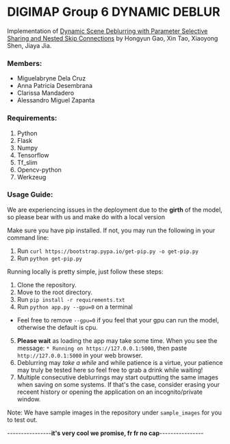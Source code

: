 # DIGIMAP Group 6 DYNAMIC DEBLUR
Implementation of [Dynamic Scene Deblurring with Parameter Selective Sharing and Nested Skip Connections](https://github.com/firenxygao/deblur) by Hongyun Gao, Xin Tao, Xiaoyong Shen, Jiaya Jia.

### Members:
- Miguelabryne Dela Cruz
- Anna Patricia Desembrana
- Clarissa Mandadero
- Alessandro Miguel Zapanta

### Requirements:
1. Python
2. Flask
3. Numpy
4. Tensorflow
5. Tf_slim
6. Opencv-python
7. Werkzeug

### Usage Guide:
We are experiencing issues in the deployment due to the **girth** of the model, so please bear with us and make do with a local version

Make sure you have pip installed. If not, you may run the following in your command line:
1. Run `curl https://bootstrap.pypa.io/get-pip.py -o get-pip.py`
2. Run `python get-pip.py`

Running locally is pretty simple, just follow these steps:
1. Clone the repository.
2. Move to the root directory.
3. Run `pip install -r requirements.txt`
4. Run `python app.py --gpu=0` on a terminal
- Feel free to remove `--gpu=0` if you feel that your gpu can run the model, otherwise the default is cpu.
5. **Please wait** as loading the app may take some time. When you see the message: `* Running on https://127.0.0.1:5000`,
then paste `http://127.0.0.1:5000` in your web browser.  
6. Deblurring may _take a while_ and while patience is a virtue, your patience may truly be tested here so feel free to grab a drink while waiting!
7. Multiple consecutive deblurrings may start outputting the same images when saving on some systems. If that's the case,
consider erasing your receent history or opening the application on an incognito/private window.

Note: We have sample images in the repository under `sample_images` for you to test out.

----------------**it's very cool we promise, fr fr no cap**----------------

